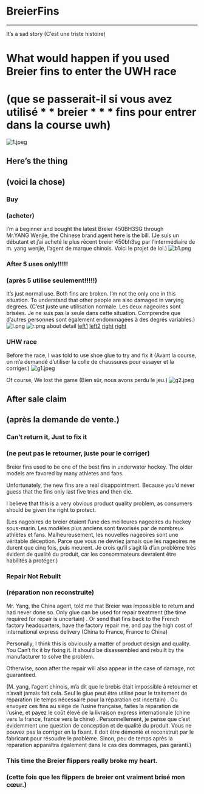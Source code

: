 # BreierFins 
------
It’s a sad story
(C’est une triste histoire)
# What would happen if you used **Breier** fins to enter the UWH race
# (que se passerait-il si vous avez utilisé * * breier * * * fins pour entrer dans la course uwh)
![1.jpeg](img/1.jpeg)

## Here’s the thing
## (voici la chose)

### Buy
### (acheter)

I’m a beginner and bought the latest Breier 450BH3SG through Mr.YANG Wenjie, the Chinese brand agent
here is the bill.
(Je suis un débutant et j’ai acheté le plus récent breier 450bh3sg par l’intermédiaire de m. yang wenjie, l’agent de marque chinois.
Voici le projet de loi.)
![b1.png](img/b1.png)

### After 5 uses only!!!!!
### (après 5 utilise seulement!!!!!)

It’s just normal use. Both fins are broken. I’m not the only one in this situation. To understand that other people are also damaged in varying degrees.
(C’est juste une utilisation normale. Les deux nageoires sont brisées. Je ne suis pas la seule dans cette situation. Comprendre que d’autres personnes sont également endommagées à des degrés variables.)
![l.png](img/l.png)
![r.png](img/r.png)
about detail
[left1](img/l1.jpg)
[left2](img/l2.jpg)
[right](img/r1.jpg)
[right](img/r2.jpg)

### UHW race

Before the race, I was told to use shoe glue to try and fix it
(Avant la course, on m’a demandé d’utiliser la colle de chaussures pour essayer et la corriger.)
![g1.jpeg](img/g1.jpeg)

Of course, We lost the game
(Bien sûr, nous avons perdu le jeu.)
![g2.jpeg](img/g2.jpeg)

## After sale claim
## (après la demande de vente.)

### Can’t return it,  Just to fix it
### (ne peut pas le retourner, juste pour le corriger)
Breier fins used to be one of the best fins in underwater hockey. The older models are favored by many athletes and fans.

Unfortunately, the new fins are a real disappointment. Because you’d never guess that the fins only last five tries and then die.

I believe that this is a very obvious product quality problem, as consumers should be given the right to protect.

(Les nageoires de breier étaient l’une des meilleures nageoires du hockey sous-marin. Les modèles plus anciens sont favorisés par de nombreux athlètes et fans.
Malheureusement, les nouvelles nageoires sont une véritable déception. Parce que vous ne devriez jamais que les nageoires ne durent que cinq fois, puis meurent.
Je crois qu’il s’agit là d’un problème très évident de qualité du produit, car les consommateurs devraient être habilités à protéger.)

### Repair Not Rebuilt
### (réparation non reconstruite)
Mr. Yang, the China agent, told me that Breier was impossible to return and had never done so. Only glue can be used for repair treatment (the time required for repair is uncertain) . Or send that fins back to the French factory headquarters, have the factory repair me, and pay the high cost of international express delivery (China to France, France to China)

Personally, I think this is obviously a matter of product design and quality. You Can’t fix it by fixing it. It should be disassembled and rebuilt by the manufacturer to solve the problem.

Otherwise, soon after the repair will also appear in the case of damage, not guaranteed.

(M. yang, l’agent chinois, m’a dit que le brebis était impossible à retourner et n’avait jamais fait cela. Seul le glue peut être utilisé pour le traitement de réparation (le temps nécessaire pour la réparation est incertain) . Ou envoyez ces fins au siège de l’usine française, faites la réparation de l’usine, et payez le coût élevé de la livraison express internationale (chine vers la france, france vers la chine) .
Personnellement, je pense que c’est évidemment une question de conception et de qualité du produit. Vous ne pouvez pas la corriger en la fixant. Il doit être démonté et reconstruit par le fabricant pour résoudre le problème.
Sinon, peu de temps après la réparation apparaîtra également dans le cas des dommages, pas garanti.)

### This time the Breier flippers really broke my heart.
### (cette fois que les flippers de breier ont vraiment brisé mon cœur.)




